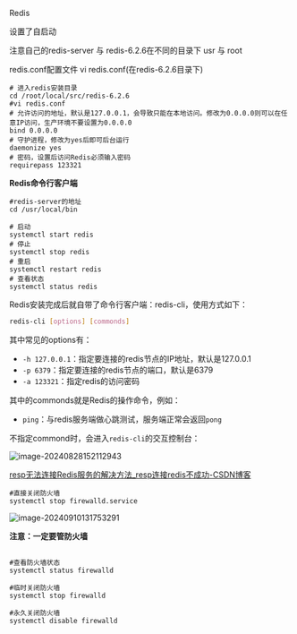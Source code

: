 Redis

设置了自启动

注意自己的redis-server 与 redis-6.2.6在不同的目录下 usr 与 root

redis.conf配置文件 vi redis.conf(在redis-6.2.6目录下)

```
# 进入redis安装目录 
cd /root/local/src/redis-6.2.6
#vi redis.conf
# 允许访问的地址，默认是127.0.0.1，会导致只能在本地访问。修改为0.0.0.0则可以在任意IP访问，生产环境不要设置为0.0.0.0
bind 0.0.0.0
# 守护进程，修改为yes后即可后台运行
daemonize yes 
# 密码，设置后访问Redis必须输入密码
requirepass 123321
```

**Redis命令行客户端**

```
#redis-server的地址
cd /usr/local/bin
```

```
# 启动
systemctl start redis
# 停止
systemctl stop redis
# 重启
systemctl restart redis
# 查看状态
systemctl status redis
```

Redis安装完成后就自带了命令行客户端：redis-cli，使用方式如下：

```sh
redis-cli [options] [commonds]
```

其中常见的options有：

- `-h 127.0.0.1`：指定要连接的redis节点的IP地址，默认是127.0.0.1
- `-p 6379`：指定要连接的redis节点的端口，默认是6379
- `-a 123321`：指定redis的访问密码 

其中的commonds就是Redis的操作命令，例如：

- `ping`：与redis服务端做心跳测试，服务端正常会返回`pong`

不指定commond时，会进入`redis-cli`的交互控制台：

![image-20240828152112943](D:\a_briup_learn\redis\Redis配置person.assets\image-20240828152112943.png)

[resp无法连接Redis服务的解决方法_resp连接redis不成功-CSDN博客](https://blog.csdn.net/m0_60861848/article/details/129455739)

```
#直接关闭防火墙
systemctl stop firewalld.service
```

![image-20240910131753291](D:\a_briup_learn\redis\Redis配置person.assets\image-20240910131753291.png)

**注意：一定要管防火墙**

```

#查看防火墙状态
systemctl status firewalld
 
#临时关闭防火墙
systemctl stop firewalld
 
#永久关闭防火墙
systemctl disable firewalld
```

